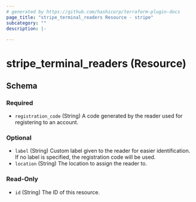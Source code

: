 ```yaml
---
# generated by https://github.com/hashicorp/terraform-plugin-docs
page_title: "stripe_terminal_readers Resource - stripe"
subcategory: ""
description: |-
  
---
```


# stripe_terminal_readers (Resource)





<!-- schema generated by tfplugindocs -->
## Schema

### Required

- `registration_code` (String) A code generated by the reader used for registering to an account.

### Optional

- `label` (String) Custom label given to the reader for easier identification. If no label is specified, the registration code will be used.
- `location` (String) The location to assign the reader to.

### Read-Only

- `id` (String) The ID of this resource.


